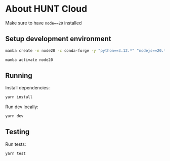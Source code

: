 # About HUNT Cloud

Make sure to have `node==20` installed

## Setup development environment

```bash
mamba create -n node20 -c conda-forge -y "python==3.12.*" "nodejs==20.*" "yarn"

mamba activate node20
```

## Running

Install dependencies:

```bash
yarn install
```

Run dev locally:

```bash
yarn dev
```

## Testing

Run tests:

```bash
yarn test
```
